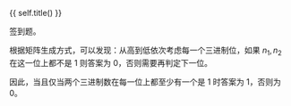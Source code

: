 {{ self.title() }}

签到题。

根据矩阵生成方式，可以发现：从高到低依次考虑每一个三进制位，如果 $n_1,n_2$ 在这一位上都不是 $1$ 则答案为 $0$，否则需要再判定下一位。

因此，当且仅当两个三进制数在每一位上都至少有一个是 $1$ 时答案为 $1$，否则为 $0$。
